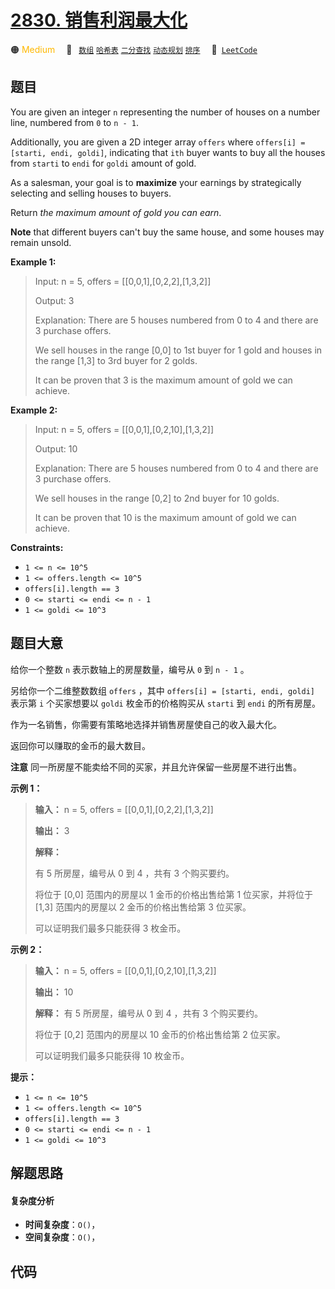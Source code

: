 # [2830. 销售利润最大化](https://leetcode.com/problems/maximize-the-profit-as-the-salesman)

🟠 <font color=#ffb800>Medium</font>&emsp; 🔖&ensp; [`数组`](/tag/array.md) [`哈希表`](/tag/hash-table.md) [`二分查找`](/tag/binary-search.md) [`动态规划`](/tag/dynamic-programming.md) [`排序`](/tag/sorting.md)&emsp; 🔗&ensp;[`LeetCode`](https://leetcode.com/problems/maximize-the-profit-as-the-salesman)

## 题目

You are given an integer `n` representing the number of houses on a number
line, numbered from `0` to `n - 1`.

Additionally, you are given a 2D integer array `offers` where `offers[i] =
[starti, endi, goldi]`, indicating that `ith` buyer wants to buy all the
houses from `starti` to `endi` for `goldi` amount of gold.

As a salesman, your goal is to **maximize** your earnings by strategically
selecting and selling houses to buyers.

Return _the maximum amount of gold you can earn_.

**Note** that different buyers can't buy the same house, and some houses may
remain unsold.



**Example 1:**

> Input: n = 5, offers = [[0,0,1],[0,2,2],[1,3,2]]
> 
> Output: 3
> 
> Explanation: There are 5 houses numbered from 0 to 4 and there are 3 purchase offers.
> 
> We sell houses in the range [0,0] to 1st buyer for 1 gold and houses in the range [1,3] to 3rd buyer for 2 golds.
> 
> It can be proven that 3 is the maximum amount of gold we can achieve.

**Example 2:**

> Input: n = 5, offers = [[0,0,1],[0,2,10],[1,3,2]]
> 
> Output: 10
> 
> Explanation: There are 5 houses numbered from 0 to 4 and there are 3 purchase offers.
> 
> We sell houses in the range [0,2] to 2nd buyer for 10 golds.
> 
> It can be proven that 10 is the maximum amount of gold we can achieve.

**Constraints:**

  * `1 <= n <= 10^5`
  * `1 <= offers.length <= 10^5`
  * `offers[i].length == 3`
  * `0 <= starti <= endi <= n - 1`
  * `1 <= goldi <= 10^3`


## 题目大意

给你一个整数 `n` 表示数轴上的房屋数量，编号从 `0` 到 `n - 1` 。

另给你一个二维整数数组 `offers` ，其中 `offers[i] = [starti, endi, goldi]` 表示第 `i` 个买家想要以
`goldi` 枚金币的价格购买从 `starti` 到 `endi` 的所有房屋。

作为一名销售，你需要有策略地选择并销售房屋使自己的收入最大化。

返回你可以赚取的金币的最大数目。

**注意** 同一所房屋不能卖给不同的买家，并且允许保留一些房屋不进行出售。



**示例 1：**

> 
> 
> 
> 
> 
> **输入：** n = 5, offers = [[0,0,1],[0,2,2],[1,3,2]]
> 
> **输出：** 3
> 
> **解释：**
> 
> 有 5 所房屋，编号从 0 到 4 ，共有 3 个购买要约。
> 
> 将位于 [0,0] 范围内的房屋以 1 金币的价格出售给第 1 位买家，并将位于 [1,3] 范围内的房屋以 2 金币的价格出售给第 3 位买家。
> 
> 可以证明我们最多只能获得 3 枚金币。

**示例 2：**

> 
> 
> 
> 
> 
> **输入：** n = 5, offers = [[0,0,1],[0,2,10],[1,3,2]]
> 
> **输出：** 10
> 
> **解释：** 有 5 所房屋，编号从 0 到 4 ，共有 3 个购买要约。
> 
> 将位于 [0,2] 范围内的房屋以 10 金币的价格出售给第 2 位买家。
> 
> 可以证明我们最多只能获得 10 枚金币。



**提示：**

  * `1 <= n <= 10^5`
  * `1 <= offers.length <= 10^5`
  * `offers[i].length == 3`
  * `0 <= starti <= endi <= n - 1`
  * `1 <= goldi <= 10^3`


## 解题思路

#### 复杂度分析

- **时间复杂度**：`O()`，
- **空间复杂度**：`O()`，

## 代码

```javascript

```